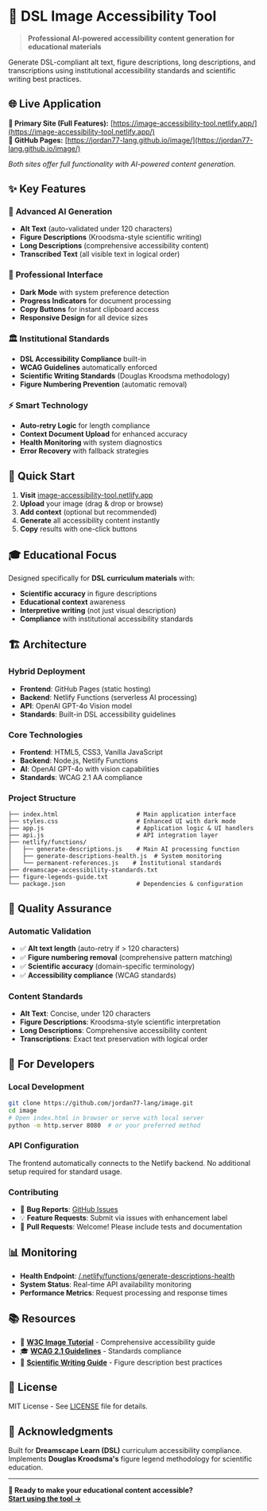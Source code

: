 # 🎯 DSL Image Accessibility Tool

> **Professional AI-powered accessibility content generation for educational materials**

Generate DSL-compliant alt text, figure descriptions, long descriptions, and transcriptions using institutional accessibility standards and scientific writing best practices.

## 🌐 Live Application

**🚀 Primary Site (Full Features):** [https://image-accessibility-tool.netlify.app/](https://image-accessibility-tool.netlify.app/)  
**📱 GitHub Pages:** [https://jordan77-lang.github.io/image/](https://jordan77-lang.github.io/image/)

*Both sites offer full functionality with AI-powered content generation.*

## ✨ Key Features

### 🤖 **Advanced AI Generation**
- **Alt Text** (auto-validated under 120 characters)
- **Figure Descriptions** (Kroodsma-style scientific writing)
- **Long Descriptions** (comprehensive accessibility content)
- **Transcribed Text** (all visible text in logical order)

### 🎨 **Professional Interface**
- **Dark Mode** with system preference detection
- **Progress Indicators** for document processing
- **Copy Buttons** for instant clipboard access
- **Responsive Design** for all device sizes

### 🏛️ **Institutional Standards**
- **DSL Accessibility Compliance** built-in
- **WCAG Guidelines** automatically enforced
- **Scientific Writing Standards** (Douglas Kroodsma methodology)
- **Figure Numbering Prevention** (automatic removal)

### ⚡ **Smart Technology**
- **Auto-retry Logic** for length compliance
- **Context Document Upload** for enhanced accuracy
- **Health Monitoring** with system diagnostics
- **Error Recovery** with fallback strategies

## 🚀 Quick Start

1. **Visit** [image-accessibility-tool.netlify.app](https://image-accessibility-tool.netlify.app/)
2. **Upload** your image (drag & drop or browse)
3. **Add context** (optional but recommended)
4. **Generate** all accessibility content instantly
5. **Copy** results with one-click buttons

## 🎓 Educational Focus

Designed specifically for **DSL curriculum materials** with:
- **Scientific accuracy** in figure descriptions
- **Educational context** awareness
- **Interpretive writing** (not just visual description)
- **Compliance** with institutional accessibility standards

## 🏗️ Architecture

### **Hybrid Deployment**
- **Frontend**: GitHub Pages (static hosting)
- **Backend**: Netlify Functions (serverless AI processing)
- **API**: OpenAI GPT-4o Vision model
- **Standards**: Built-in DSL accessibility guidelines

### **Core Technologies**
- **Frontend**: HTML5, CSS3, Vanilla JavaScript
- **Backend**: Node.js, Netlify Functions
- **AI**: OpenAI GPT-4o with vision capabilities
- **Standards**: WCAG 2.1 AA compliance

### **Project Structure**
```
├── index.html                      # Main application interface
├── styles.css                      # Enhanced UI with dark mode
├── app.js                          # Application logic & UI handlers
├── api.js                          # API integration layer
├── netlify/functions/
│   ├── generate-descriptions.js    # Main AI processing function
│   ├── generate-descriptions-health.js  # System monitoring
│   └── permanent-references.js    # Institutional standards
├── dreamscape-accessibility-standards.txt
├── figure-legends-guide.txt
└── package.json                    # Dependencies & configuration
```

## 🎯 Quality Assurance

### **Automatic Validation**
- ✅ **Alt text length** (auto-retry if > 120 characters)
- ✅ **Figure numbering removal** (comprehensive pattern matching)
- ✅ **Scientific accuracy** (domain-specific terminology)
- ✅ **Accessibility compliance** (WCAG standards)

### **Content Standards**
- **Alt Text**: Concise, under 120 characters
- **Figure Descriptions**: Kroodsma-style scientific interpretation
- **Long Descriptions**: Comprehensive accessibility content
- **Transcriptions**: Exact text preservation with logical order

## 🔧 For Developers

### **Local Development**
```bash
git clone https://github.com/jordan77-lang/image.git
cd image
# Open index.html in browser or serve with local server
python -m http.server 8080  # or your preferred method
```

### **API Configuration**
The frontend automatically connects to the Netlify backend. No additional setup required for standard usage.

### **Contributing**
- 🐛 **Bug Reports**: [GitHub Issues](https://github.com/jordan77-lang/image/issues)
- 💡 **Feature Requests**: Submit via issues with enhancement label
- 🔧 **Pull Requests**: Welcome! Please include tests and documentation

## 📊 Monitoring

- **Health Endpoint**: [/.netlify/functions/generate-descriptions-health](https://image-accessibility-tool.netlify.app/.netlify/functions/generate-descriptions-health)
- **System Status**: Real-time API availability monitoring
- **Performance Metrics**: Request processing and response times

## 📚 Resources

- 📖 **[W3C Image Tutorial](https://www.w3.org/WAI/tutorials/images/)** - Comprehensive accessibility guide
- 🎓 **[WCAG 2.1 Guidelines](https://www.w3.org/WAI/WCAG21/Understanding/non-text-content.html)** - Standards compliance
- 🔬 **[Scientific Writing Guide](https://www.nature.com/articles/d41586-019-02918-5)** - Figure description best practices

## 📄 License

MIT License - See [LICENSE](LICENSE) file for details.

## 🤝 Acknowledgments

Built for **Dreamscape Learn (DSL)** curriculum accessibility compliance.  
Implements **Douglas Kroodsma's** figure legend methodology for scientific education.

---

**🎯 Ready to make your educational content accessible?**  
**[Start using the tool →](https://image-accessibility-tool.netlify.app/)**
